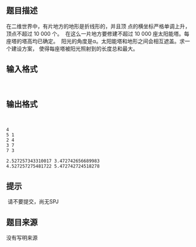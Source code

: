 


## 题目描述
在二维世界中，有片地方的地形是折线形的，并且顶
点的横坐标严格单调上升，顶点不超过 10 000 个。 
在这么一片地方要修建不超过 10 000 座太阳能塔。每座塔的塔高均已确定。 
阳光的角度是α。太阳能塔和地形之间会相互遮盖。求一个建设方案，
使得每座塔被阳光照射到的长度总和最大。 
## 输入格式
 
## 输出格式
 

```input1
4 
5 1 
2 4 
3 7 
7 3 

```

```output1
2.527257343310017 3.472742656689983 
4.527257275481722 5.472742724518278 
```

## 提示
 请不要提交，尚无SPJ
## 题目来源
没有写明来源


